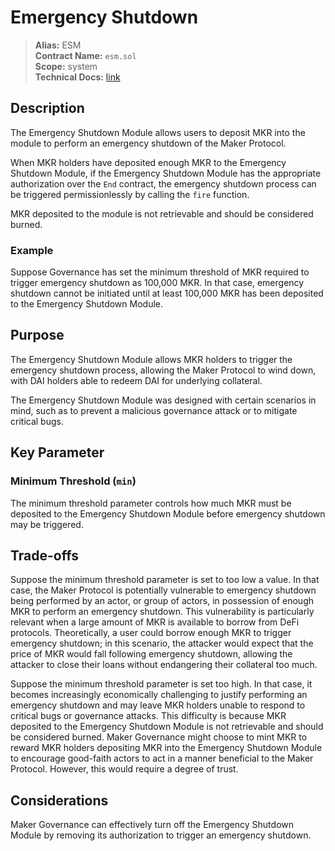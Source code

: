 # Emergency Shutdown

>**Alias:** ESM  
>**Contract Name:** `esm.sol`  
>**Scope:** system  
>**Technical Docs:** [link](https://docs.makerdao.com/smart-contract-modules/shutdown/emergency-shutdown-module)

## Description

The Emergency Shutdown Module allows users to deposit MKR into the module to perform an emergency shutdown of the Maker Protocol. 

When MKR holders have deposited enough MKR to the Emergency Shutdown Module, if the Emergency Shutdown Module has the appropriate authorization over the `End` contract, the emergency shutdown process can be triggered permissionlessly by calling the `fire` function.

MKR deposited to the module is not retrievable and should be considered burned.

### Example

Suppose Governance has set the minimum threshold of MKR required to trigger emergency shutdown as 100,000 MKR. In that case, emergency shutdown cannot be initiated until at least 100,000 MKR has been deposited to the Emergency Shutdown Module.

## Purpose

The Emergency Shutdown Module allows MKR holders to trigger the emergency shutdown process, allowing the Maker Protocol to wind down, with DAI holders able to redeem DAI for underlying collateral.

The Emergency Shutdown Module was designed with certain scenarios in mind, such as to prevent a malicious governance attack or to mitigate critical bugs.

## Key Parameter

### Minimum Threshold (`min`)

The minimum threshold parameter controls how much MKR must be deposited to the Emergency Shutdown Module before emergency shutdown may be triggered.

## Trade-offs

Suppose the minimum threshold parameter is set to too low a value. In that case, the Maker Protocol is potentially vulnerable to emergency shutdown being performed by an actor, or group of actors, in possession of enough MKR to perform an emergency shutdown. This vulnerability is particularly relevant when a large amount of MKR is available to borrow from DeFi protocols. Theoretically, a user could borrow enough MKR to trigger emergency shutdown; in this scenario, the attacker would expect that the price of MKR would fall following emergency shutdown, allowing the attacker to close their loans without endangering their collateral too much.

Suppose the minimum threshold parameter is set too high. In that case, it becomes increasingly economically challenging to justify performing an emergency shutdown and may leave MKR holders unable to respond to critical bugs or governance attacks. This difficulty is because MKR deposited to the Emergency Shutdown Module is not retrievable and should be considered burned. Maker Governance might choose to mint MKR to reward MKR holders depositing MKR into the Emergency Shutdown Module to encourage good-faith actors to act in a manner beneficial to the Maker Protocol. However, this would require a degree of trust.

## Considerations

Maker Governance can effectively turn off the Emergency Shutdown Module by removing its authorization to trigger an emergency shutdown.
